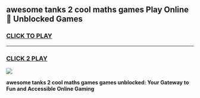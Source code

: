 
## awesome tanks 2 cool maths games Play Online 👋 Unblocked Games
<h3>
<a href="https://news.freeplayer.one?title=awesome_tanks_2_cool_maths_games&ref=17CMG">CLICK TO PLAY</a></h3>
<hr>

<h3>
<a href="https://news.freeplayer.one?title=awesome_tanks_2_cool_maths_games&ref=17CMG">CLICK 2 PLAY</a>
  
</h3>

<a href="https://news.freeplayer.one?title=awesome_tanks_2_cool_maths_games&ref=17CMG/"><img src="https://clearcache.store/games.png"></a>


**awesome tanks 2 cool maths games games unblocked: Your Gateway to Fun and Accessible Online Gaming**
